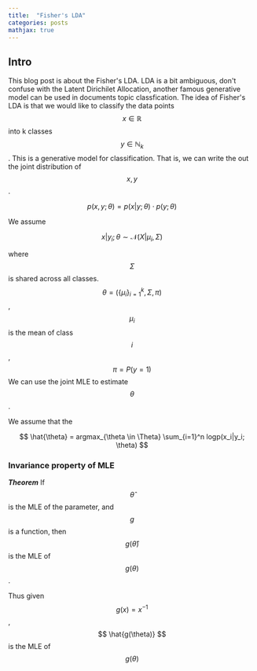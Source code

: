 ```yaml
---
title:  "Fisher's LDA"
categories: posts
mathjax: true
---
```


## Intro
This blog post is about the Fisher's LDA. LDA is a bit ambiguous, don't confuse with the Latent Dirichilet Allocation, another famous generative model can be used in documents topic classfication. The idea of Fisher's LDA is that we would like to classify the data points $$ x\in \mathbb{R} $$ into k classes $$ y\in \mathbb{N}_k $$. This is a generative model for classification. That is, we can write the out the joint distribution of $$ x, y $$. 

$$ p(x,y; \theta) = p(x|y; \theta) \cdot p(y; \theta)$$

We assume

$$ x|y_i; \theta \sim \mathcal{N}(X | \mu_i, \Sigma) $$

where $$ \Sigma $$ is shared across all classes. $$ \theta = (\{\mu_i\}_{i=1}^k, \Sigma, \pi )$$, $$ \mu_i $$ is the mean of class $$ i $$, $$ \pi = P(y=1) $$ We can use the joint MLE to estimate $$ \theta $$.

We assume that the 


$$ \hat{\theta} = argmax_{\theta \in \Theta} \sum_{i=1}^n logp(x_i|y_i; \theta) $$

### Invariance property of MLE
	
***Theorem*** If $$ \hat{\theta} $$ is the MLE of the parameter, and $$ g $$ is a function, then $$ g(\hat{\theta}) $$ is the MLE of $$ g(\theta) $$.

Thus given $$ g(x) = x^{-1}$$, $$ \hat{g(\theta)} $$ is the MLE of $$ g(\theta) $$